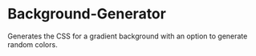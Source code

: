 # Background-Generator
Generates the CSS for a gradient background with an option to generate random colors.
